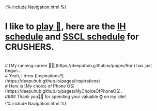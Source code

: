 <!-- Code Begin to use gtag in githubpages -->
<div id="text"></div> 
<!-- Global site tag (gtag.js) - Google Analytics -->
<script async src="https://www.googletagmanager.com/gtag/js?id=UA-139981219-1"></script>
<script>
  window.dataLayer = window.dataLayer || [];
  function gtag(){dataLayer.push(arguments);}
  gtag('js', new Date());

  gtag('config', 'UA-139981219-1');
</script>
<!-- Code End to use gtag in githubpages -->

{% include Navigation.html %}
<br>
# I like to <a href="https://cricclubs.com/IndiaHouseHoustonPremierLeague/viewPlayer.do?playerId=648419&clubId=3935" target="_blank">play 🏏</a>, here are the <a href="https://cricclubs.com/IndiaHouseHoustonPremierLeague/teamSchedule.do?teamId=91&clubId=3935" target="_blank">IH schedule</a> and <a href="https://cricclubs.com/HTBTcricket/teamSchedule.do?teamId=160&clubId=4110" target="_blank">SSCL schedule</a> for CRUSHERS.
<br>
# [My running career 🏃🏽‍](https://deepuhub.github.io/pages/Run) has just begun...
<br>
# Yeah, I drew [Inspirations!!](https://deepuhub.github.io/pages/Inspirations)
<br>
# Here is [My choice of Phone OS](https://deepuhub.github.io/pages/MyChoiceOfPhoneOS).
<br>
#### Thank you🙏🏽 for spending your valuable ⌚ on my site!
<br>
{% include Navigation.html %}

